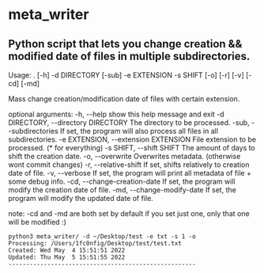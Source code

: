 # meta_writer
## Python script that lets you change creation && modified date of files in multiple subdirectories.

Usage: . [-h] -d DIRECTORY [-sub] -e EXTENSION -s SHIFT [-o] [-r] [-v] [-cd] [-md]

Mass change creation/modification date of files with certain extension.

optional arguments:
  -h, --help            show this help message and exit
  -d DIRECTORY, --directory DIRECTORY
                        The directory to be processed.
  -sub, --subdirectories
                        If set, the program will also process all files in all subdirectories.
  -e EXTENSION, --extension EXTENSION
                        File extension to be processed. (* for everything)
  -s SHIFT, --shift SHIFT
                        The amount of days to shift the creation date.
  -o, --overwrite       Overwrites metadata. (otherwise wont commit changes)
  -r, --relative-shift  If set, shifts relatively to creation date of file.
  -v, --verbose         If set, the program will print all metadata of file + some debug info.
  -cd, --change-creation-date
                        If set, the program will modify the creation date of file.
  -md, --change-modify-date
                        If set, the program will modify the updated date of file.

note:
-cd and -md are both set by default
if you set just one, only that one will be modified :)

```
python3 meta_writer/ -d ~/Desktop/test -e txt -s 1 -o
Processing: /Users/1fc0nfig/Desktop/test/test.txt
Created: Wed May  4 15:51:51 2022
Updated: Thu May  5 15:51:55 2022
-----------------------------------------------------
```
